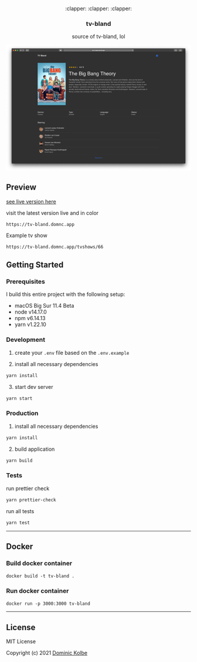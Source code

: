<p align="center">
  <p align="center">:clapper: :clapper: :clapper:</p>
  <h3 align="center">tv-bland</h3>
  <p align="center">source of tv-bland, lol<p>
</p>

![Preview](https://github.com/dominickolbe/tv-bland/blob/master/screenshot.png?raw=true "tv-bland")

## Preview

[see live version here](https://tv-bland.domnc.app)

visit the latest version live and in color

```http
https://tv-bland.domnc.app
```

Example tv show

```http
https://tv-bland.domnc.app/tvshows/66
```

## Getting Started

### Prerequisites

I build this entire project with the following setup:

- macOS Big Sur 11.4 Beta
- node v14.17.0
- npm v6.14.13
- yarn v1.22.10

### Development

1. create your `.env` file based on the `.env.example`

2. install all necessary dependencies

```bash
yarn install
```

3. start dev server

```bash
yarn start
```

### Production

1. install all necessary dependencies

```bash
yarn install
```

2. build application

```bash
yarn build
```

### Tests

run prettier check

```bash
yarn prettier-check
```

run all tests

```bash
yarn test
```

---

## Docker

### Build docker container

```
docker build -t tv-bland .
```

### Run docker container

```
docker run -p 3000:3000 tv-bland
```

---

## License

MIT License

Copyright (c) 2021 [Dominic Kolbe](https://dominickolbe.dk)
